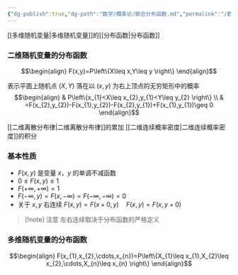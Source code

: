 ```yaml
---
{"dg-publish":true,"dg-path":"数学/概率论/联合分布函数.md","permalink":"/数学/概率论/联合分布函数/","dgPassFrontmatter":true,"noteIcon":"","created":"2024-05-21T15:20:28.649+08:00","updated":"2024-06-02T18:56:21.334+08:00"}
---
```


[[多维随机变量\|多维随机变量]]的[[分布函数\|分布函数]]

### 二维随机变量的分布函数

$$\begin{align}
F(x,y)=P\left\{X\leq x,Y\leq y \right\}
\end{align}$$


表示平面上随机点 $(X, Y)$ 落在以 $(x,y)$ 为右上顶点的无穷矩形中的概率
$$\begin{align}
 & P\left\{x_{1}<X\leq x_{2},y_{1}<Y\leq y_{2} \right\} \\
 & =F(x_{2},y_{2})-F(x_{1},y_{2})-F(x_{2},y_{1})+F(x_{1},y_{1})\geq 0
\end{align}$$

[[二维离散分布律\|二维离散分布律]]的累加
[[二维连续概率密度\|二维连续概率密度]]的积分
### 基本性质
-  $F(x,y)$ 是变量 $x，y$ 的单调不减函数
-  $0\leq F(x,y)\leq 1$
-  $F(+\infty,+\infty)=1$
-  $F(-\infty,y)=F(x,-\infty)=F(-\infty,-\infty)=0$
- 关于 $x, y$ 右连续   $F(x,y)=F(x+0,y)\quad F(x,y)=F(x,y+0)$

>[!note] 注意
>左右连续取决于分布函数的严格定义


### 多维随机变量的分布函数
$$\begin{align}
F(x_{1},x_{2},\cdots,x_{n})=P\left\{X_{1}\leq x_{1},X_{2}\leq x_{2},\cdots,X_{n}\leq x_{n} \right\}
\end{align}$$

